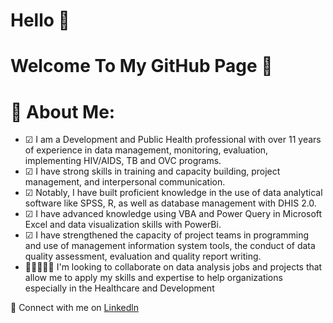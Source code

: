 # Hello 🤗

# Welcome To My GitHub Page 👋 

# 💫 About Me:
- ☑ I am a Development and Public Health professional with over 11 years of experience in data management, monitoring, evaluation, implementing HIV/AIDS, TB and OVC programs.
- ☑ I have strong skills in training and capacity building, project management, and interpersonal communication.
- ☑ Notably, I have built proficient knowledge in the use of data analytical software like SPSS, R, as well as database management with DHIS 2.0.
- ☑ I have advanced knowledge using VBA and Power Query in Microsoft Excel and data visualization skills with PowerBi.
- ☑ I have strengthened the capacity of project teams in programming and use of management information system tools, the conduct of data quality assessment, evaluation and quality report writing.
- 👩🏻‍🤝‍👨🏽 I'm looking to collaborate on data analysis jobs and projects that allow me to apply my skills and expertise to help organizations especially in the Healthcare and Development


🍭 Connect with me on [Linkedln](https://www.linkedin.com/in/kelvin-k-emenike-mph-project-dpro-pmd-pro-445a2678)

<!---

